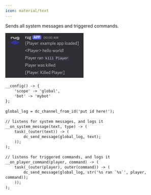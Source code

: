 ```yaml
---
icon: material/text
---
```



Sends all system messages and triggered commands.


![Demo log](/assets/examples/log.png)


```sc title="log.sc"
__config() -> {
    'scope' -> 'global',
    'bot' -> 'mybot'
};

global_log = dc_channel_from_id('put id here!');

// listens for system messages, and logs it
__on_system_message(text, type) -> (
    task(_(outer(text)) -> (
        dc_send_message(global_log, text);
    ));
);

// listens for triggered commands, and logs it
__on_player_command(player, command) -> (
    task(_(outer(player), outer(command)) -> (
        dc_send_message(global_log, str('%s ran `%s`', player, command));
    ));
);
```